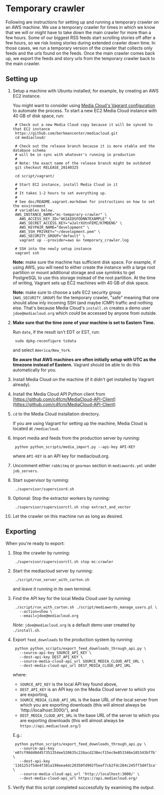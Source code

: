 # Temporary crawler

Following are instructions for setting up and running a temporary crawler on an AWS machine.  We use a temporary crawler
for times in which we know that we will or might have to take down the main crawler for more than a few hours.  Some of
our biggest RSS feeds start scrolling stories off after a few hours, so we risk losing stories during extended crawler
down time.  In those cases, we run a temporary version of the crawler that collects only feeds and the urls found on
the feeds.  Once the main crawler comes back up, we export the feeds and story urls from the temporary crawler
back to the main crawler.

## Setting up

1. Setup a machine with Ubuntu installed, for example, by creating an AWS EC2 instance.

   You might want to consider using [Media Cloud's Vagrant configuration](README.vagrant.markdown) to automate the process. To start a new EC2 Media Cloud instance with 40 GB of disk space, run:

        # Check out a new Media Cloud copy because it will be synced to that EC2 instance
        https://github.com/berkmancenter/mediacloud.git
        cd mediacloud/

        # Check out the release branch because it is more stable and the database schema
        # will be in sync with whatever's running in production
        #
        # Note: the exact name of the release branch might be outdated
        git checkout RELEASE_20140325

        cd script/vagrant/

        # Start EC2 instance, install Media Cloud in it
        #
        # It takes 1-2 hours to set everything up.
        #
        # See doc/README.vagrant.markdown for instructions on how to set the environment
        # variables below.
        AWS_INSTANCE_NAME="mc-temporary-crawler" \
          AWS_ACCESS_KEY_ID="AKIAIOSFODNN7EXAMPLE" \
          AWS_SECRET_ACCESS_KEY="wJalrXUtnFEMI/K7MDENG" \
          AWS_KEYPAIR_NAME="development" \
          AWS_SSH_PRIVKEY="~/development.pem" \
          AWS_SECURITY_GROUP="default" \
          vagrant up --provider=aws &> temporary_crawler.log

        # SSH into the newly setup instance
        vagrant ssh

   **Note:** make sure the machine has sufficient disk space. For example, if using AWS, you will need to either create the instance with a large root partition or mount additional storage and use symlinks to get PostgreSQL to use this storage instead of the root partition. At the time of writing, Vagrant sets up EC2 machines with 40 GB of disk space.

   **Note:** make sure to choose a safe EC2 security group (`AWS_SECURITY_GROUP`) for the temporary crawler, "safe" meaning that one should allow inly incoming SSH (and maybe ICMP) traffic and nothing else. That's because Media Cloud's `install.sh` creates a demo user `jdoe@mediacloud.org` which could be accessed by anyone from outside.

2. **Make sure that the time zone of your machine is set to Eastern Time.**

   Run `date`, if the result isn't EDT or EST, run:

        sudo dpkg-reconfigure tzdata

   and select `America/New_York`.

   **Be aware that AWS machines are often initially setup with UTC as the timezone instead of Eastern.** Vagrant should be able to do this automatically for you.

3. Install Media Cloud on the machine (if it didn't get installed by Vagrant already).

4. Install the Media Cloud API Python client from [https://github.com/c4fcm/MediaCloud-API-Client](https://github.com/c4fcm/MediaCloud-API-Client)

5. `cd` to the Media Cloud installation directory.

   If you are using Vagrant for setting up the machine, Media Cloud is located at `/mediacloud`.

6. Import media and feeds from the production server by running:

        python python_scripts/media_import.py --api-key API-KEY

   where `API-KEY` is an API key for mediacloud.org.

7. Uncomment either `rabbitmq` or `gearman` section in `mediawords.yml` under `job_servers`.

8. Start supervisor by running:

        ./supervisor/supervisord.sh

9. Optional: Stop the extractor workers by running:

        ./supervisor/supervisorctl.sh stop extract_and_vector

10. Let the crawler on this machine run as long as desired.

## Exporting

When you're ready to export:

1. Stop the crawler by running:

        ./supervisor/supervisorctl.sh stop mc:crawler

2. Start the mediacloud server by running:

        ./script/run_server_with_carton.sh

   and leave it running in its own terminal.

3. Find the API key for the local Media Cloud user by running:

        ./script/run_with_carton.sh ./script/mediawords_manage_users.pl \
          --action=show \
          --email=jdoe@mediacloud.org

   *Note:* `jdoe@mediacloud.org` is a default demo user created by `./install.sh`.

4. Export `feed_downloads` to the production system by running:

        python python_scripts/export_feed_downloads_through_api.py \
          --source-api-key SOURCE_API_KEY \
          --dest-api-key DEST_API_KEY \
          --source-media-cloud-api_url SOURCE_MEDIA_CLOUD_API_URL \
          --dest-media-cloud-api_url DEST_MEDIA_CLOUD_API_URL

   where:

   * `SOURCE_API_KEY` is the local API key found above,
   * `DEST_API_KEY` is an API key on the Media Cloud server to which you are exporting,
   * `SOURCE_MEDIA_CLOUD_API_URL` is the base URL of the local server from which you are exporting downloads (this will almost always be 'http://localhost:3000/'), and
   * `DEST_MEDIA_CLOUD_API_URL` is the base URL of the server to which you are exporting downloads (this will almost always be `https://api.mediacloud.org/`)

   E.g.:

        python python_scripts/export_feed_downloads_through_api.py \
          --source-api-key 'e07cf98dd0d457351354ee520635c226acd238ecf15ec9e853346e185343bf7b' \
          --dest-api-key '1161251f5de4f381a198eea4dc20350fd992f5eef7cb2fdc284c245ff3d4f3ca' \
          --source-media-cloud-api_url 'http://localhost:3000/' \
          --dest-media-cloud-api_url https://api.mediacloud.org/

5. Verify that this script completed successfully by examining the output.
